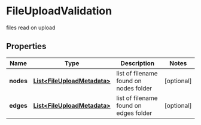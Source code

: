 

# FileUploadValidation

files read on upload

## Properties

| Name | Type | Description | Notes |
|------------ | ------------- | ------------- | -------------|
|**nodes** | [**List&lt;FileUploadMetadata&gt;**](FileUploadMetadata.md) | list of filename found on nodes folder |  [optional] |
|**edges** | [**List&lt;FileUploadMetadata&gt;**](FileUploadMetadata.md) | list of filename found on edges folder |  [optional] |



